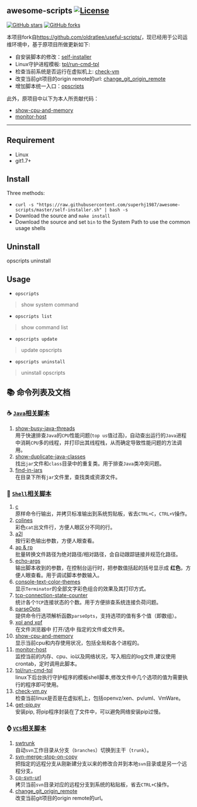 awesome-scripts [![License](https://img.shields.io/badge/license-Apache%202-4EB1BA.svg)](https://www.apache.org/licenses/LICENSE-2.0.html)
----
[![GitHub stars](https://img.shields.io/github/stars/superhj1987/useful-scripts.svg?style=social&label=Star&)](https://github.com/superhj1987/useful-scripts/stargazers)
[![GitHub forks](https://img.shields.io/github/forks/superhj1987/useful-scripts.svg?style=social&label=Fork&)](https://github.com/superhj1987/useful-scripts/fork)

本项目fork自<https://github.com/oldratlee/useful-scripts/>，现已经用于公司运维环境中，基于原项目所做更新如下:

- 自安装脚本的修改：[self-installer](self-installer)
- Linux守护进程模板: [tpl/run-cmd-tpl](tpl/run-cmd-tpl)
- 检查当前系统是否运行在虚拟机上: [check-vm](bin/check-vm)
- 改变当前git项目的origin remote的url: [change_git_origin_remote](bin/change_git_origin_remote)
- 增加脚本统一入口：[opscripts](opscripts)

此外，原项目中以下为本人所贡献代码：

- [show-cpu-and-memory](bin/show-cpu-and-memory)
- [monitor-host](bin/monitor-host)

------

## Requirement

- Linux
- git1.7+

## Install

Three methods:

- `curl -s "https://raw.githubusercontent.com/superhj1987/awesome-scripts/master/self-installer.sh" | bash -s`
- Download the source and `make install`
- Download the source and set `bin` to the System Path to use the common usage shells

## Uninstall

opscripts uninstall

## Usage

* `opscripts`
> show system command

* `opscripts list`
> show command list

* `opscripts update`
> update opscripts

* `opscripts uninstall`
> uninstall opscripts 

:books: 命令列表及文档
----------------------

### :coffee: [`Java`相关脚本](docs/java.md)

1. [show-busy-java-threads](docs/java.md#beer-show-busy-java-threadssh)  
    用于快速排查`Java`的`CPU`性能问题(`top us`值过高)，自动查出运行的`Java`进程中消耗`CPU`多的线程，并打印出其线程栈，从而确定导致性能问题的方法调用。
1. [show-duplicate-java-classes](docs/java.md#beer-show-duplicate-java-classes)  
    找出`jar`文件和`class`目录中的重复类。用于排查`Java`类冲突问题。
1. [find-in-jars](docs/java.md#beer-find-in-jarssh)  
    在目录下所有`jar`文件里，查找类或资源文件。

### :shell: [`Shell`相关脚本](docs/shell.md)

1. [c](docs/shell.md#beer-c)  
    原样命令行输出，并拷贝标准输出到系统剪贴板，省去`CTRL+C`，`CTRL+V`操作。
1. [colines](docs/shell.md#beer-colines)  
    彩色`cat`出文件行，方便人眼区分不同的行。
1. [a2l](docs/shell.md#beer-a2l)  
    按行彩色输出参数，方便人眼查看。
1. [ap & rp](docs/shell.md#beer-ap-and-rp)  
    批量转换文件路径为绝对路径/相对路径，会自动跟踪链接并规范化路径。
1. [echo-args](docs/shell.md#beer-echo-argssh)    
    输出脚本收到的参数，在控制台运行时，把参数值括起的括号显示成 **红色**，方便人眼查看。用于调试脚本参数输入。
1. [console-text-color-themes](docs/shell.md#beer-console-text-color-themessh)  
    显示`Terminator`的全部文字彩色组合的效果及其打印方式。
1. [tcp-connection-state-counter](docs/shell.md#beer-tcp-connection-state-countersh)   
    统计各个`TCP`连接状态的个数。用于方便排查系统连接负荷问题。
1. [parseOpts](docs/shell.md#beer-parseoptssh)   
    提供命令行选项解析函数`parseOpts`，支持选项的值有多个值（即数组）。
1. [xpl and xpf](docs/shell.md#beer-xpl-and-xpf)    
    在文件浏览器中 打开/选中 指定的文件或文件夹。
1. [show-cpu-and-memory](docs/shell.md#beer-show-cpu-and-memorysh)    
    显示当前cpu和内存使用状况，包括全局和各个进程的。
1. [monitor-host](docs/shell.md#beer-monitor-hostsh)    
    监控当前的内存、cpu、io以及网络状况，写入相应的log文件,建议使用crontab，定时调用此脚本。
1. [tpl/run-cmd-tpl](docs/shell.md#beer-tplrun-cmd-tplsh)    
    linux下后台执行守护程序的模板shell脚本,修改文件中几个选项的值为需要执行的程序即可使用。
1. [check-vm.py](docs/shell.md#beer-check-vmpy)    
    检查当前linux是否是在虚拟机上，包括openvz/xen、pv/uml、VmWare。
1. [get-pip.py](docs/shell.md#beer-get-pippy)    
    安装pip, 将pip程序封装在了文件中，可以避免网络安装pip过慢。

### :watch: [`VCS`相关脚本](docs/vcs.md)

1. [swtrunk](docs/vcs.md#beer-swtrunksh)  
    自动`svn`工作目录从分支（`branches`）切换到主干（`trunk`）。
1. [svn-merge-stop-on-copy](docs/vcs.md#beer-svn-merge-stop-on-copysh)  
    把指定的远程分支从刚新建分支以来的修改合并到本地`svn`目录或是另一个远程分支。
1. [cp-svn-url](docs/vcs.md#beer-cp-svn-urlsh)  
    拷贝当前`svn`目录对应的远程分支到系统的粘贴板，省去`CTRL+C`操作。
1. [change_git_origin_remote](change_git_origin_remote)  
    改变当前git项目的origin remote的url。
